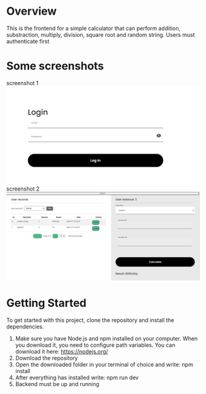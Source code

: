 # Overview
This is the frontend for a simple calculator that can perform addition, substraction, multiply, division, square root and random string.
Users must authenticate first

# Some screenshots
screenshot 1 ![alt text](image-1.png)
screenshot 2 ![alt text](image.png)
# Getting Started
To get started with this project, clone the repository and install the dependencies.
1. Make sure you have Node.js and npm installed on your computer. When you download it, you need to configure path variables. You can download it here: https://nodejs.org/
2. Download the repository
3. Open the downloaded folder in your terminal of choice and write: npm install
4. After everything has installed write: npm run dev
5. Backend must be up and running
